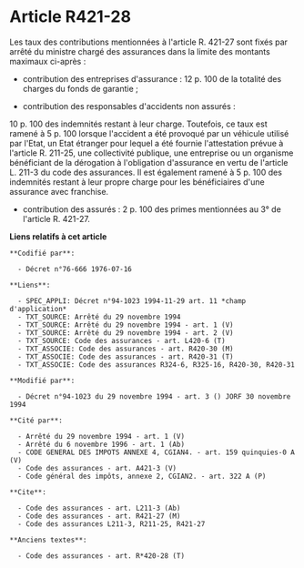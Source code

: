 # Article R421-28

Les taux des contributions mentionnées à l'article R. 421-27 sont fixés par arrêté du ministre chargé des assurances dans la
limite des montants maximaux ci-après :

- contribution des entreprises d'assurance : 12 p. 100 de la totalité des charges du fonds de garantie ;

- contribution des responsables d'accidents non assurés :

10 p. 100 des indemnités restant à leur charge. Toutefois, ce taux est ramené à 5 p. 100 lorsque l'accident a été provoqué
par un véhicule utilisé par l'Etat, un Etat étranger pour lequel a été fournie l'attestation prévue à l'article R. 211-25,
une collectivité publique, une entreprise ou un organisme bénéficiant de la dérogation à l'obligation d'assurance en vertu de
l'article L. 211-3 du code des assurances. Il est également ramené à 5 p. 100 des indemnités restant à leur propre charge
pour les bénéficiaires d'une assurance avec franchise.

- contribution des assurés : 2 p. 100 des primes mentionnées au 3° de l'article R. 421-27.

**Liens relatifs à cet article**

	**Codifié par**:

	  - Décret n°76-666 1976-07-16

	**Liens**:

	  - SPEC_APPLI: Décret n°94-1023 1994-11-29 art. 11 *champ d'application*
	  - TXT_SOURCE: Arrêté du 29 novembre 1994
	  - TXT_SOURCE: Arrêté du 29 novembre 1994 - art. 1 (V)
	  - TXT_SOURCE: Arrêté du 29 novembre 1994 - art. 2 (V)
	  - TXT_SOURCE: Code des assurances - art. L420-6 (T)
	  - TXT_ASSOCIE: Code des assurances - art. R420-30 (M)
	  - TXT_ASSOCIE: Code des assurances - art. R420-31 (T)
	  - TXT_ASSOCIE: Code des assurances R324-6, R325-16, R420-30, R420-31

	**Modifié par**:

	  - Décret n°94-1023 du 29 novembre 1994 - art. 3 () JORF 30 novembre 1994

	**Cité par**:

	  - Arrêté du 29 novembre 1994 - art. 1 (V)
	  - Arrêté du 6 novembre 1996 - art. 1 (Ab)
	  - CODE GENERAL DES IMPOTS ANNEXE 4, CGIAN4. - art. 159 quinquies-0 A (V)
	  - Code des assurances - art. A421-3 (V)
	  - Code général des impôts, annexe 2, CGIAN2. - art. 322 A (P)

	**Cite**:

	  - Code des assurances - art. L211-3 (Ab)
	  - Code des assurances - art. R421-27 (M)
	  - Code des assurances L211-3, R211-25, R421-27

	**Anciens textes**:

	  - Code des assurances - art. R*420-28 (T)
